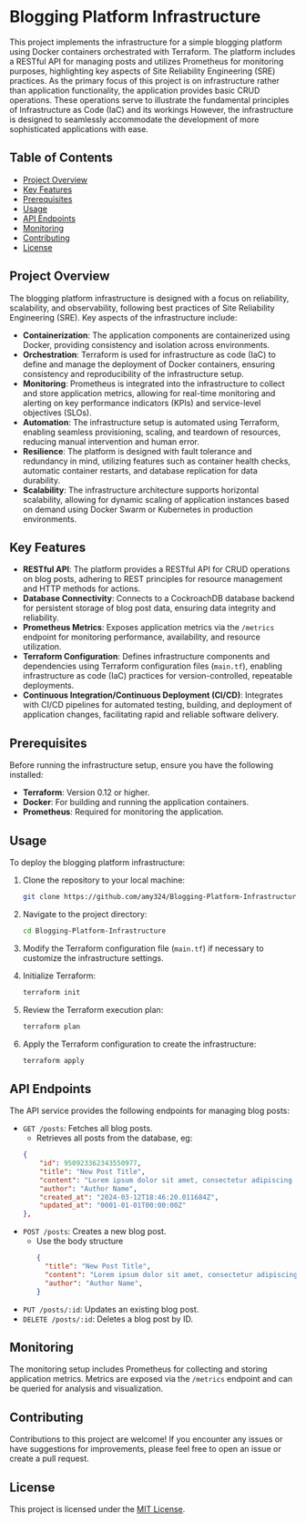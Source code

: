 

# Blogging Platform Infrastructure

This project implements the infrastructure for a simple blogging platform using Docker containers orchestrated with Terraform. The platform includes a RESTful API for managing posts and utilizes Prometheus for monitoring purposes, highlighting key aspects of Site Reliability Engineering (SRE) practices. As the primary focus of this project is on infrastructure rather than application functionality, the application provides basic CRUD operations. These operations serve to illustrate the fundamental principles of Infrastructure as Code (IaC) and its workings However, the infrastructure is designed to seamlessly accommodate the development of more sophisticated applications with ease.

## Table of Contents

- [Project Overview](#project-overview)
- [Key Features](#key-features)
- [Prerequisites](#prerequisites)
- [Usage](#usage)
- [API Endpoints](#api-endpoints)
- [Monitoring](#monitoring)
- [Contributing](#contributing)
- [License](#license)

## Project Overview

The blogging platform infrastructure is designed with a focus on reliability, scalability, and observability, following best practices of Site Reliability Engineering (SRE). Key aspects of the infrastructure include:

- **Containerization**: The application components are containerized using Docker, providing consistency and isolation across environments.
- **Orchestration**: Terraform is used for infrastructure as code (IaC) to define and manage the deployment of Docker containers, ensuring consistency and reproducibility of the infrastructure setup.
- **Monitoring**: Prometheus is integrated into the infrastructure to collect and store application metrics, allowing for real-time monitoring and alerting on key performance indicators (KPIs) and service-level objectives (SLOs).
- **Automation**: The infrastructure setup is automated using Terraform, enabling seamless provisioning, scaling, and teardown of resources, reducing manual intervention and human error.
- **Resilience**: The platform is designed with fault tolerance and redundancy in mind, utilizing features such as container health checks, automatic container restarts, and database replication for data durability.
- **Scalability**: The infrastructure architecture supports horizontal scalability, allowing for dynamic scaling of application instances based on demand using Docker Swarm or Kubernetes in production environments.

## Key Features

- **RESTful API**: The platform provides a RESTful API for CRUD operations on blog posts, adhering to REST principles for resource management and HTTP methods for actions.
- **Database Connectivity**: Connects to a CockroachDB database backend for persistent storage of blog post data, ensuring data integrity and reliability.
- **Prometheus Metrics**: Exposes application metrics via the `/metrics` endpoint for monitoring performance, availability, and resource utilization.
- **Terraform Configuration**: Defines infrastructure components and dependencies using Terraform configuration files (`main.tf`), enabling infrastructure as code (IaC) practices for version-controlled, repeatable deployments.
- **Continuous Integration/Continuous Deployment (CI/CD)**: Integrates with CI/CD pipelines for automated testing, building, and deployment of application changes, facilitating rapid and reliable software delivery.

## Prerequisites

Before running the infrastructure setup, ensure you have the following installed:

- **Terraform**: Version 0.12 or higher.
- **Docker**: For building and running the application containers.
- **Prometheus**: Required for monitoring the application.

## Usage

To deploy the blogging platform infrastructure:

1. Clone the repository to your local machine:

    ```bash
    git clone https://github.com/amy324/Blogging-Platform-Infrastructure.git
    ```

2. Navigate to the project directory:

    ```bash
    cd Blogging-Platform-Infrastructure
    ```

3. Modify the Terraform configuration file (`main.tf`) if necessary to customize the infrastructure settings.

4. Initialize Terraform:

    ```bash
    terraform init
    ```

5. Review the Terraform execution plan:

    ```bash
    terraform plan
    ```

6. Apply the Terraform configuration to create the infrastructure:

    ```bash
    terraform apply
    ```

## API Endpoints

The API service provides the following endpoints for managing blog posts:

- `GET /posts`: Fetches all blog posts.
    - Retrieves all posts from the database, eg:
    ```json
    {
        "id": 950923362343550977,
        "title": "New Post Title",
        "content": "Lorem ipsum dolor sit amet, consectetur adipiscing elit.",
        "author": "Author Name",
        "created_at": "2024-03-12T18:46:20.011684Z",
        "updated_at": "0001-01-01T00:00:00Z"
    },
    ```
- `POST /posts`: Creates a new blog post.
   - Use the body structure 
      ```json
      {
        "title": "New Post Title",
        "content": "Lorem ipsum dolor sit amet, consectetur adipiscing elit.",
        "author": "Author Name",
      }
        ```
- `PUT /posts/:id`: Updates an existing blog post.
- `DELETE /posts/:id`: Deletes a blog post by ID.


## Monitoring

The monitoring setup includes Prometheus for collecting and storing application metrics. Metrics are exposed via the `/metrics` endpoint and can be queried for analysis and visualization.



## Contributing

Contributions to this project are welcome! If you encounter any issues or have suggestions for improvements, please feel free to open an issue or create a pull request.

## License

This project is licensed under the [MIT License](LICENSE).
